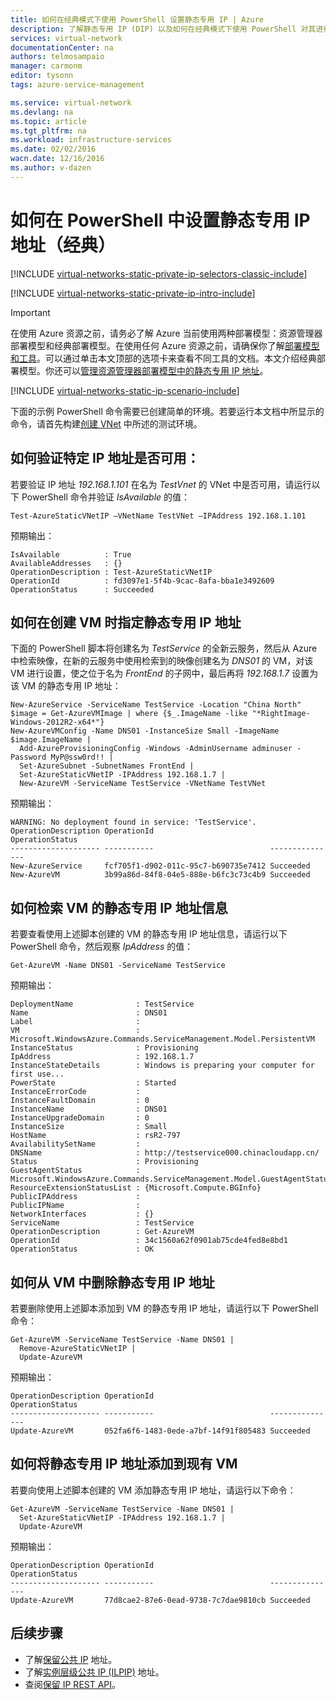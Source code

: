 ```yaml
---
title: 如何在经典模式下使用 PowerShell 设置静态专用 IP | Azure
description: 了解静态专用 IP (DIP) 以及如何在经典模式下使用 PowerShell 对其进行管理
services: virtual-network
documentationCenter: na
authors: telmosampaio
manager: carmonm
editor: tysonn
tags: azure-service-management

ms.service: virtual-network
ms.devlang: na
ms.topic: article
ms.tgt_pltfrm: na
ms.workload: infrastructure-services
ms.date: 02/02/2016
wacn.date: 12/16/2016
ms.author: v-dazen
---
```


# 如何在 PowerShell 中设置静态专用 IP 地址（经典）

[!INCLUDE [virtual-networks-static-private-ip-selectors-classic-include](../../includes/virtual-networks-static-private-ip-selectors-classic-include.md)]

[!INCLUDE [virtual-networks-static-private-ip-intro-include](../../includes/virtual-networks-static-private-ip-intro-include.md)]

>[!IMPORTANT]
>在使用 Azure 资源之前，请务必了解 Azure 当前使用两种部署模型：资源管理器部署模型和经典部署模型。在使用任何 Azure 资源之前，请确保你了解[部署模型和工具](../azure-classic-rm.md)。可以通过单击本文顶部的选项卡来查看不同工具的文档。本文介绍经典部署模型。你还可以[管理资源管理器部署模型中的静态专用 IP 地址](./virtual-networks-static-private-ip-arm-ps.md)。

[!INCLUDE [virtual-networks-static-ip-scenario-include](../../includes/virtual-networks-static-ip-scenario-include.md)]

下面的示例 PowerShell 命令需要已创建简单的环境。若要运行本文档中所显示的命令，请首先构建[创建 VNet](./virtual-networks-create-vnet-classic-netcfg-ps.md) 中所述的测试环境。

## 如何验证特定 IP 地址是否可用：
若要验证 IP 地址 *192.168.1.101* 在名为 *TestVnet* 的 VNet 中是否可用，请运行以下 PowerShell 命令并验证 *IsAvailable* 的值：

```
Test-AzureStaticVNetIP –VNetName TestVNet –IPAddress 192.168.1.101 
```

预期输出：

```
IsAvailable          : True
AvailableAddresses   : {}
OperationDescription : Test-AzureStaticVNetIP
OperationId          : fd3097e1-5f4b-9cac-8afa-bba1e3492609
OperationStatus      : Succeeded
```

## 如何在创建 VM 时指定静态专用 IP 地址
下面的 PowerShell 脚本将创建名为 *TestService* 的全新云服务，然后从 Azure 中检索映像，在新的云服务中使用检索到的映像创建名为 *DNS01* 的 VM，对该 VM 进行设置，使之位于名为 *FrontEnd* 的子网中，最后再将 *192.168.1.7* 设置为该 VM 的静态专用 IP 地址：

```
New-AzureService -ServiceName TestService -Location "China North"
$image = Get-AzureVMImage | where {$_.ImageName -like "*RightImage-Windows-2012R2-x64*"}
New-AzureVMConfig -Name DNS01 -InstanceSize Small -ImageName $image.ImageName |
  Add-AzureProvisioningConfig -Windows -AdminUsername adminuser -Password MyP@ssw0rd!! |
  Set-AzureSubnet -SubnetNames FrontEnd |
  Set-AzureStaticVNetIP -IPAddress 192.168.1.7 |
  New-AzureVM -ServiceName TestService -VNetName TestVNet
```

预期输出：

```
WARNING: No deployment found in service: 'TestService'.
OperationDescription OperationId                          OperationStatus
-------------------- -----------                          ---------------
New-AzureService     fcf705f1-d902-011c-95c7-b690735e7412 Succeeded      
New-AzureVM          3b99a86d-84f8-04e5-888e-b6fc3c73c4b9 Succeeded  
```

## 如何检索 VM 的静态专用 IP 地址信息
若要查看使用上述脚本创建的 VM 的静态专用 IP 地址信息，请运行以下 PowerShell 命令，然后观察 *IpAddress* 的值：

```
Get-AzureVM -Name DNS01 -ServiceName TestService
```

预期输出：

```
DeploymentName              : TestService
Name                        : DNS01
Label                       : 
VM                          : Microsoft.WindowsAzure.Commands.ServiceManagement.Model.PersistentVM
InstanceStatus              : Provisioning
IpAddress                   : 192.168.1.7
InstanceStateDetails        : Windows is preparing your computer for first use...
PowerState                  : Started
InstanceErrorCode           : 
InstanceFaultDomain         : 0
InstanceName                : DNS01
InstanceUpgradeDomain       : 0
InstanceSize                : Small
HostName                    : rsR2-797
AvailabilitySetName         : 
DNSName                     : http://testservice000.chinacloudapp.cn/
Status                      : Provisioning
GuestAgentStatus            : Microsoft.WindowsAzure.Commands.ServiceManagement.Model.GuestAgentStatus
ResourceExtensionStatusList : {Microsoft.Compute.BGInfo}
PublicIPAddress             : 
PublicIPName                : 
NetworkInterfaces           : {}
ServiceName                 : TestService
OperationDescription        : Get-AzureVM
OperationId                 : 34c1560a62f0901ab75cde4fed8e8bd1
OperationStatus             : OK
```

## 如何从 VM 中删除静态专用 IP 地址
若要删除使用上述脚本添加到 VM 的静态专用 IP 地址，请运行以下 PowerShell 命令：

```
Get-AzureVM -ServiceName TestService -Name DNS01 |
  Remove-AzureStaticVNetIP |
  Update-AzureVM
```

预期输出：

```
OperationDescription OperationId                          OperationStatus
-------------------- -----------                          ---------------
Update-AzureVM       052fa6f6-1483-0ede-a7bf-14f91f805483 Succeeded
```

## 如何将静态专用 IP 地址添加到现有 VM
若要向使用上述脚本创建的 VM 添加静态专用 IP 地址，请运行以下命令：

```
Get-AzureVM -ServiceName TestService -Name DNS01 |
  Set-AzureStaticVNetIP -IPAddress 192.168.1.7 |
  Update-AzureVM
```

预期输出：

```
OperationDescription OperationId                          OperationStatus
-------------------- -----------                          ---------------
Update-AzureVM       77d8cae2-87e6-0ead-9738-7c7dae9810cb Succeeded 
```

## 后续步骤

- 了解[保留公共 IP](./virtual-networks-reserved-public-ip.md) 地址。
- 了解[实例层级公共 IP (ILPIP)](./virtual-networks-instance-level-public-ip.md) 地址。
- 查阅[保留 IP REST API](https://msdn.microsoft.com/zh-cn/library/azure/dn722420.aspx)。

<!---HONumber=Mooncake_Quality_Review_1202_2016-->